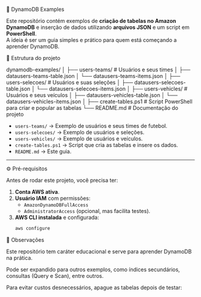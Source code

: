 🚀 DynamoDB Examples

Este repositório contém exemplos de **criação de tabelas no Amazon DynamoDB** e inserção de dados utilizando **arquivos JSON** e um script em **PowerShell**.  
A ideia é ser um guia simples e prático para quem está começando a aprender DynamoDB.

📂 Estrutura do projeto

dynamodb-examples/
│
├── users-teams/              # Usuários e seus times
│   ├── datausers-teams-table.json
│   └── datausers-teams-items.json
│
├── users-selecoes/           # Usuários e suas seleções
│   ├── datausers-selecoes-table.json
│   └── datausers-selecoes-items.json
│
├── users-vehicles/           # Usuários e seus veículos
│   ├── datausers-vehicles-table.json
│   └── datausers-vehicles-items.json
│
├── create-tables.ps1         # Script PowerShell para criar e popular as tabelas
└── README.md                 # Documentação do projeto


- `users-teams/` → Exemplo de usuários e seus times de futebol.  
- `users-selecoes/` → Exemplo de usuários e seleções.  
- `users-vehicles/` → Exemplo de usuários e veículos.  
- `create-tables.ps1` → Script que cria as tabelas e insere os dados.  
- `README.md` → Este guia.  

---

⚙️ Pré-requisitos

Antes de rodar este projeto, você precisa ter:

1. **Conta AWS ativa**.  
2. **Usuário IAM** com permissões:  
   - `AmazonDynamoDBFullAccess`  
   - `AdministratorAccess` (opcional, mas facilita testes).  
3. **AWS CLI instalada** e configurada:  
   ```bash
   aws configure

📌 Observações

Este repositório tem caráter educacional e serve para aprender DynamoDB na prática.

Pode ser expandido para outros exemplos, como índices secundários, consultas (Query e Scan), entre outros.

Para evitar custos desnecessários, apague as tabelas depois de testar:
